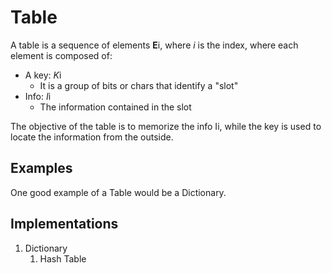 # Table

A table is a sequence of elements **E**i, where *i* is the index, where each element is composed of:

* A key: *K*i
  * It is a group of bits or chars that identify a "slot"
* Info: *I*i
  * The information contained in the slot

The objective of the table is to memorize the info Ii, while the key is used to locate the information
from the outside.

## Examples

One good example of a Table would be a Dictionary.

## Implementations

1. Dictionary
   1. Hash Table

